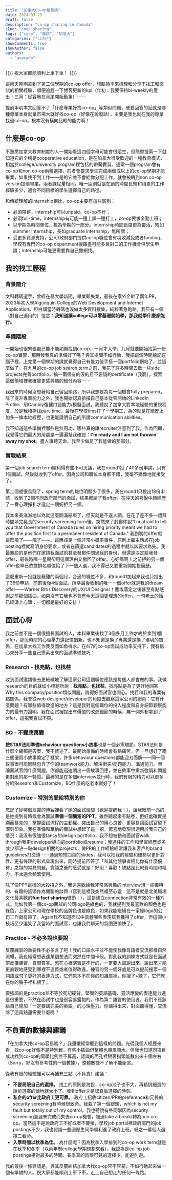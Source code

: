 ```yaml
---
title: "加拿大Co-op經驗談"
date: 2024-03-29
draft: false
description: "co-op sharing in Canada"
slug: "coop sharing"
tags: ["coop", "面試", "加拿大"]
categories: ["Life"]
showComments: true
showAuthor: false
authors:
  - "avocado"
---
```

{{<lead>}}
祝大家都能順利上車下車！
{{</lead>}}

這兩天剛剛拿到了第二個學期的co-op offer，想趁熱乎來梳理和分享下找工和面試的相關經驗，順便追趕一下博客更新的kpi（年初：我要保持bi-weekly的產出！三月：從容地在月尾開始動筆）⋯⋯

提前申明本文回答不了「什麼專業好找co-op」等類似問題，硬要回答的話就是哪種專業本身就業市場大就好找co-op（好像在說廢話），主要是我也就在我的專業找過co-op，根本沒有橫向比較的能力啊！
## 什麼是co-op
不熟悉加拿大教育制度的人一開始看這四個字母可能會很陌生，但簡單搜索一下就知道它的全稱是cooperative education，是在加拿大很受歡迎的一種教育模式，相當於college/university program裡包括的帶薪實習。通常一個program會有co-op和non co-op兩種選擇，前者會要求學生完成兩個或以上的co-op學期才能畢業，如果找不到工作——是的它並不會給你分配工作，就會被轉到non co-op version提前畢業。兩者課程量相同，唯一區別就是在讀的時間長短和積累的工作經驗多少，適合不同目標的學生選擇自己的路徑。

和傳統理解的internship相比，co-op主要有這些區別：
- 必須帶薪，internship可以unpaid，co-op不行；
- 必須full-time，internship有可能一邊上課一邊打工，co-op要求全勤上班；
- 以學期為時間單位，視為學期的一部分。internship時間長度更為靈活，短如summer internship，長如graduate internship，無所謂；
- 受更多資源支持，公司/政府部門提供co-op職位會有稅收減免或者funding，學校有專門的co-op department搜羅盡可能多且對口的工作機會供學生申請；internship可能更需要靠自己撒網找。
## 我的找工歷程
### 背景簡介
文科轉碼選手，曾經在暴大學新聞，畢業即失業，最後在家外企幹了兩年PR，2023年初入學Algonquin College的Web Development and Internet Application。坦白講當時轉碼也沒做太多資料搜集，純粹著急跑路。我只有一個（對自己適用的）信念：**我知道讀college可以零基礎開始學，那我就學什麼都能行。**
### 準備階段
一開始也很緊張自己能不能如願找到co-op，一月才入學，九月就要開始找第一份co-op實習，那時候我真的準備好了嗎？與其提問不如行動，我把這個時間線記在腦子裡，上完第一個學期的課就覺得自己有能力徒手搭一個portfolio網站了，並這麼做了。在九月的co-op job search term之前，我花了許多時間去做一些side projects完善portfolio，搞一兩個有的沒的且不要錢的certificate（我窮），探索這個領域裡我確實更感興趣的細分內容⋯⋯

我出來的時候沒想著給自己留回頭路，所以我想要為每一個機會fully prepared。除了提升專業能力之外，我也開始認真拾掇自己基本從零開始的LinkedIn Profile、用Cambly復健口語能力/模擬面試。我聽說了加拿大對本地經驗的重視程度，於是我積極找part-time，最後在學校tims打了一學期工，為的就是在簡歷上加多一條本地經歷，也更能證明自己的所謂communication abilities。

我不知道這些準備裡哪些是無用功、哪些真的讓recruiter注意到了我。作為回顧，我覺得它們最大的用處是一遍遍幫我確認：**I'm ready and I am not throwin' away my shot**。盡人事聽天命，我至少做足了我能做的那部分。
### 實戰結果
第一個job search term順利得有些不可思議，我在round1投了40多份申請，只有1個面試，然後就收到了offer。因為公司和職位本身都不錯，我毫不猶豫地就接受了。

第二個就很烏龍了，spring term的職位明顯少了很多，我在round1只投出18份申請，收到了2個不同政府部門的面試，結果都給了我offer，在沖天的喜悅中頗經歷了一番心理掙扎才選定一個婉拒另一個。

我本來美滋滋地以為就這麼圓滿結束了，但天就是不遂人願。在花了差不多一禮拜時間填完臭長的security screening form後，突然來了封郵件說"I’m afraid to tell you that Government of Canada rules on hiring priority meant we had to offer the position first to a permanent resident of Canada." 我到嘴的offer就這麼飛了——飛了——。這應該是一個非常小概率事件，原則上雇主應該在job posting裡就寫明身份要求，或者在篩選candidates的過程中就以該要求為先。我最無語的是他們在邀請我面試前甚至發郵件問過我的身份，但還是決定給我發offer，最後時隔一星期卻用這個理由又撤回了offer。心好痛啊！之前拒的另一個offer也早已依據排名順位給了下一個人選，我不得已又要重新開始投簡歷。

這麼重新一投就是艱難的兩個月，合適的職位不多，和round1加起來我也只投出了36份申請，前前後後4個面試，所幸最後收到的唯一一個offer就是我的dream offer——Warner Bros Discovery的UX/UI Designer！塵埃落定之後甚至有點感謝之前那個插曲，如果沒有它我也不會有今天這個更理想的offer。一句老土的話已經湧上心頭：一切都是最好的安排！
## 面試心得
我之前並不是一個很擅長面試的人，本科畢業後找了3個多月工作才終於拿到1個offer，那段時間的心理壓力還記憶猶新。也不知道是換了專業還是換了環境的關係，在加拿大找工作我反而如魚得水。在4/7的co-op面試成功率支持下，我有信心來分享一些自己摸索出來的面試準備技巧：
### Research - 找亮點，也找茬
收到面試邀請後去更細緻地了解這家公司這個職位應該是每個人都會做的事。我做research的目的就如小標題所說：**找亮點，也找茬**。找亮點是為了更好地回答Why this company/position類似問題，誇得好面試官也開心。找茬和我的專業有點關係，我會從web designer/developer的角度去觀察這家公司的網頁：它有什麼問題？有哪些值得改進的地方？這是我對這個職位的投入程度和自身細節觀察能力的最有力證明。我在面試裡提出有價值的改進細節的時候，無一例外都拿到了offer，這招我百試不爽。
### BQ - 不變應萬變
**按STAR法則準備behaviour questions小故事**也是一個必需環節。STAR法則是什麼全網都是答案，我不贅述了。最開始準備的時候會有點痛苦，但一旦想好了兩三個優質小故事奠定了框架，許多behaviour questions都能迎刃而解——同一個故事很可能同時包含了你的teamwork能力、解決衝突/問題能力、溝通能力。無論面試官問什麼問題，你都能迅速調出一個故事回應，並在敘事中重新強調和問題更對應的那一特質。最棒的是在多個interview並行時，我們有限的精力可以更多分給Research和Customize，BQ什麼的吃老本就好了！
### Customize - 特別的愛給特別的你
忘記了從哪個友鄰的博客裡看了她的面試經驗（歡迎提醒我！），讓我眼前一亮的是她提到有時候會為面試**準備一個簡短的PPT**。雖然聽起來有點卷，但好處確實是顯而易見的：掌握面試流程的主動權、突出自己的用心良苦、更容易讓面試官留下深刻印象。我在準備和華納的面試中想起了這一招，驚喜地發現很適用於我自己的情況：我沒有很強很fancy的design portfolio，我不想被動和面試官walk through我更developer導向的portfolio或resume；我過往的工作和學習經歷或多或少都沾一點design相關的projects，做PR的工作經驗經常讓我和客戶的brand guidelines打交道⋯⋯通過短短四頁的slides，我可以把我的經驗和優勢以更針對性、更有條理的形式呈現出來，同時提前回答了「和其他競爭者相比你有什麼優勢」之類的常見問題。實踐之後的感受就是：好用！喜歡！缺點是比較費時間和精力，不太適合頻繁使用。

除了像PPT這樣的大殺招之外，我還喜歡給我非常感興趣的interview想一些獨特的、有趣的話頭作為閒聊的談資（寫到這裡我突然福至心靈：這不是就是北美職場文化最喜歡的**fun fact sharing**環節！），這是建立connection非常有效的一種方式。比如我第一個co-op面試的公司logo是綠色的，我就提到我最喜歡的顏色也是綠色，上家公司和現在學校的品牌色也是綠色，如果我能繼續在一家綠logo的公司工作就有趣了。Again我不知道面試中具體哪些表現幫我獲得了offer，但這個小技巧至少逗笑了我當時的面試官，也讓我們聊天的氛圍更愉快了。
### Practice - 不必多說也要說
反覆練習的重要性不必多言了吧！我的口語水平並不能使我像母語者交流那樣自然流暢，我也經常想表達某個想法而突然在中間卡殼。對此我的訓練方式就是在面試前反覆練習、自問自答。憋在心裡演習是不行的，一定要大聲說出來，說出來才能更直觀地感受到哪裡不連貫或者值得改進。練習的另一個好處是可以提前搜索一個詞語或句子更好的表達方式，它們原本不在你的知識庫裡，你搜了+練了，它們就在你的腦子裡扎根了。

要強調的是practice並不等於死記硬背，堅實的英語基礎、靈活應變的表達能力還是很重要，不然在面試中也是很容易露餡的。作為第二語言的使用者，我們不應該給自己施加「一定要講完美的英語」的心理壓力。你講得出來，對面聽得懂，交流除了這兩點還需要什麼嗎？
## 不負責的數據與建議
「在加拿大找co-op容易嗎？」我還蠻經常聽到這樣的問題。光從我個人經歷來看，找co-op好像不是特別難，有些小插曲但整體也順風順水。但我也知道同項目成功找到co-op的同學比例並不算高，認識的面孔裡掰著指頭能數出來十個左右（Sorry，好沒有參考性的一個數據），整體數據不了解不能斷言。

從我有限的經驗裡可以再補充三點（不負責）建議：
- **不要局限自己的選擇。** 找工的原則是海投，co-op池子也不大，再精挑細選的話能選擇的餘地就太小了。收到offer才是認真做選擇的時刻。
- **私企的offer比政府工更可靠。** 政府工招收citizen/PR的preference和冗長的security screening有時候很致命。我栽了第一個跟頭，which is not my fault but totally out of my control，我也聽說有些同學因為security screening遲遲未完成而失去co-op機會，被迫take a break/轉為non co-op。當然這不是說政府工不好或者不要接，學校job portal裡政府部門的job postings不少，我也認識一些國際生同學順利進了政府上班，總之一看個人選擇二看命。
- **入學時間以秋季為佳。** 為什麼呢？因為秋季入學排到的co-op work term就是在秋季和冬季（以兩年制college學期規劃來看），我認為是co-op job postings相對最多的時間。春季真的肉眼可見的選擇少，能避則避。

我的最後一條建議是，與其反覆糾結加拿大找co-op容不容易，不如行動起來做一個有準備的人。祝大家都能順利上車下車，走上自己想走的任何一條路。
